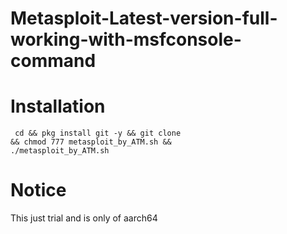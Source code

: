 # Metasploit-Latest-version-full-working-with-msfconsole-command

# Installation
<code> cd && pkg install git -y && git clone && chmod 777 metasploit_by_ATM.sh && ./metasploit_by_ATM.sh </code>
# Notice
This just trial and is only of aarch64
